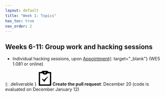 ```yaml
---
layout: default
title: "Week 1: Topics"
has_toc: true
nav_order: 2
---
```


## Weeks 6-11: Group work and hacking sessions

- Individual hacking sessions, upon [Appointment](https://calendly.com/gerit-wagner/30min){: target="_blank"} (WE5 1.081 or online)

{: .deliverable }
![tasks logo](assets/iconmonstr-clipboard-5.svg)**Create the pull request**: December 20 (code is evaluated on December January 12)
